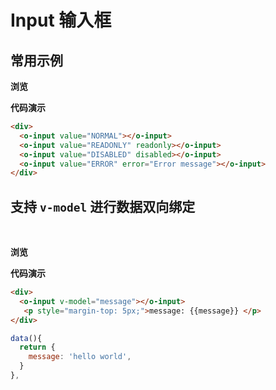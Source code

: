 # Input 输入框

## 常用示例

**浏览**

<ClientOnly>
<input-demo></input-demo>
</ClientOnly>

**代码演示**

```html
<div>
  <o-input value="NORMAL"></o-input>
  <o-input value="READONLY" readonly></o-input>
  <o-input value="DISABLED" disabled></o-input>
  <o-input value="ERROR" error="Error message"></o-input>
</div>
```

## 支持 `v-model` 进行数据双向绑定

<br>

**浏览**

<ClientOnly>
<input-demo-1></input-demo-1>
</ClientOnly>

**代码演示**

```html
<div>
  <o-input v-model="message"></o-input>
   <p style="margin-top: 5px;">message: {{message}} </p>
</div>
```
```js
data(){
  return {
    message: 'hello world',
  }
},
```